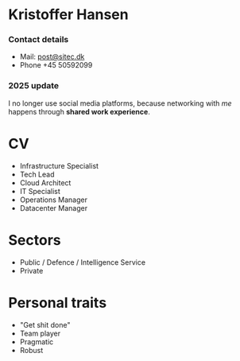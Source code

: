 # Kristoffer Hansen

### Contact details
 - Mail: post@sitec.dk
 - Phone +45 50592099

### 2025 update
I no longer use social media platforms, because networking with *me* happens through **shared work experience**.

# CV
- Infrastructure Specialist
- Tech Lead
- Cloud Architect
- IT Specialist
- Operations Manager
- Datacenter Manager

# Sectors
- Public / Defence / Intelligence Service
- Private

# Personal traits
- "Get shit done"
- Team player
- Pragmatic
- Robust
